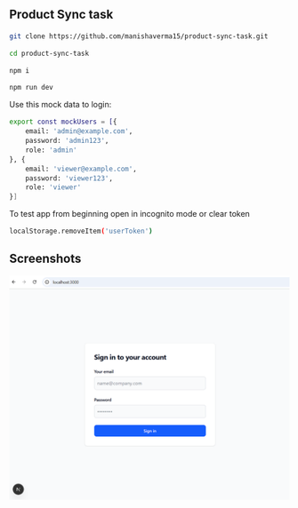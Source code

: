 ## Product Sync task

```bash
git clone https://github.com/manishaverma15/product-sync-task.git
```

```bash
cd product-sync-task
```

```bash
npm i
```

```bash
npm run dev
```


Use this mock data to login:

```bash
export const mockUsers = [{
    email: 'admin@example.com',
    password: 'admin123',
    role: 'admin'
}, {
    email: 'viewer@example.com',
    password: 'viewer123',
    role: 'viewer'
}]
```

To test app from beginning open in incognito mode or clear token

```bash
localStorage.removeItem('userToken')
```

## Screenshots

![login](./doc/image.png)
